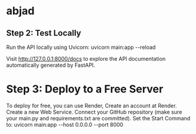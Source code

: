 # abjad
## Step 2: Test Locally
Run the API locally using Uvicorn:
uvicorn main:app --reload

Visit http://127.0.0.1:8000/docs to explore the API documentation automatically generated by FastAPI.

# Step 3: Deploy to a Free Server
To deploy for free, you can use Render, Create an account at Render.
Create a new Web Service.
Connect your GitHub repository (make sure your main.py and requirements.txt are committed).
Set the Start Command to:
uvicorn main:app --host 0.0.0.0 --port 8000
